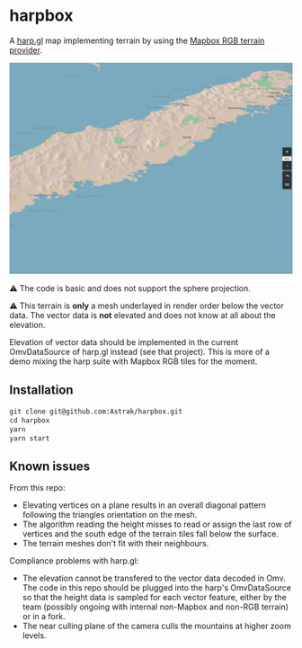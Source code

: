 # harpbox

A [harp.gl](harp.gl) map implementing terrain by using the [Mapbox RGB terrain provider](https://docs.mapbox.com/help/troubleshooting/access-elevation-data/#mapbox-terrain-rgb).

![image](./harpbox.png)

:warning: The code is basic and does not support the sphere projection.

:warning: This terrain is **only** a mesh underlayed in render order below the vector data. The vector data is **not** elevated and does not know at all about the elevation.

Elevation of vector data should be implemented in the current OmvDataSource of harp.gl instead (see that project). This is more of a demo mixing the harp suite with Mapbox RGB tiles for the moment.

## Installation

```
git clone git@github.com:Astrak/harpbox.git
cd harpbox
yarn
yarn start
```

## Known issues

From this repo:

-   Elevating vertices on a plane results in an overall diagonal pattern following the triangles orientation on the mesh.
-   The algorithm reading the height misses to read or assign the last row of vertices and the south edge of the terrain tiles fall below the surface.
-   The terrain meshes don't fit with their neighbours.

Compliance problems with harp.gl:

-   The elevation cannot be transfered to the vector data decoded in Omv. The code in this repo should be plugged into the harp's OmvDataSource so that the height data is sampled for each vector feature, either by the team (possibly ongoing with internal non-Mapbox and non-RGB terrain) or in a fork.
-   The near culling plane of the camera culls the mountains at higher zoom levels.
